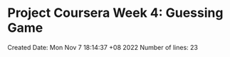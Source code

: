 # Project Coursera Week 4: Guessing Game #
Created Date: 
Mon Nov  7 18:14:37 +08 2022
Number of lines: 
23
